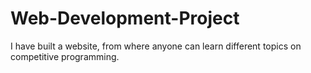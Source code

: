 # Web-Development-Project

I have built a website, from where anyone can learn different topics on competitive programming.
